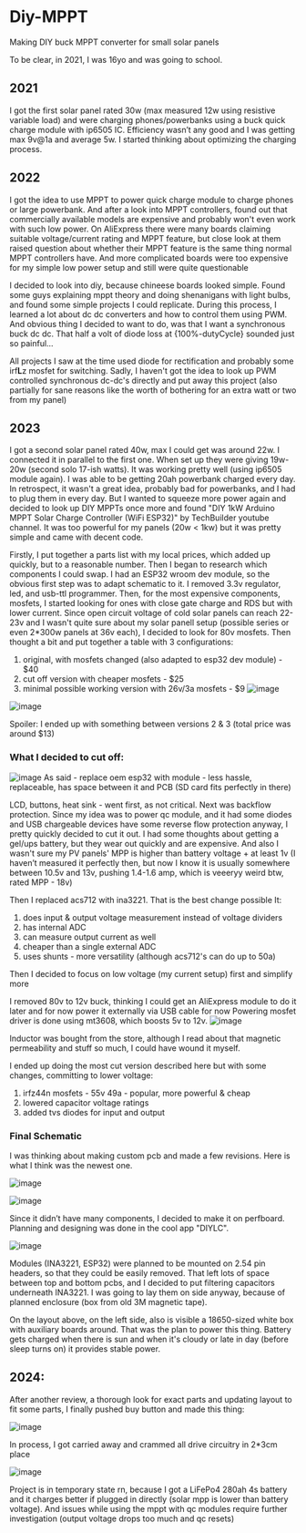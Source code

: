 # Diy-MPPT
Making DIY buck MPPT converter for small solar panels

To be clear, in 2021, I was 16yo and was going to school.

## 2021
I got the first solar panel rated 30w (max measured 12w using resistive variable load) and were charging phones/powerbanks using a buck quick charge module with ip6505 IC. Efficiency wasn’t any good and I was getting max 9v@1a and average 5w. 
I started thinking about optimizing the charging process. 

## 2022
I got the idea to use MPPT to power quick charge module to charge phones or large powerbank. And after a look into MPPT controllers, found out that commercially available models are expensive and probably won't even work with such low power. On AliExpress there were many boards claiming suitable voltage/current rating and MPPT feature, but close look at them raised question about whether their MPPT feature is the same thing normal MPPT controllers have. And more complicated boards were too expensive for my simple low power setup and still were quite questionable

I decided to look into diy, because chineese boards looked simple. Found some guys explaining mppt theory and doing shenanigans with light bulbs, and found some simple projects I could replicate. During this process, I learned a lot about dc dc converters and how to control them using PWM. And obvious thing I decided to want to do, was that I want a synchronous buck dc dc. That half a volt of diode loss at {100%-dutyCycle} sounded just so painful... 

All projects I saw at the time used diode for rectification and probably some irf**L**z mosfet for switching. Sadly, I haven't got the idea to look up PWM controlled synchronous dc-dc's directly and put away this project (also partially for sane reasons like the worth of bothering for an extra watt or two from my panel)

## 2023
I got a second solar panel rated 40w, max I could get was around 22w. I connected it in parallel to the first one. When set up they were giving 19w-20w (second solo 17-ish watts). It was working pretty well (using ip6505 module again). I was able to be getting 20ah powerbank charged every day. In retrospect, it wasn't a great idea, probably bad for powerbanks, and I had to plug them in every day. But I wanted to squeeze more power again and decided to look up DIY MPPTs once more and found "DIY 1kW Arduino MPPT Solar Charge Controller (WiFi ESP32)" by TechBuilder youtube channel. It was too powerful for my panels (20w < 1kw) but it was pretty simple and came with decent code.

Firstly, I put together a parts list with my local prices, which added up quickly, but to a reasonable number. Then I began to research which components I could swap. I had an ESP32 wroom dev module, so the obvious first step was to adapt schematic to it. I removed 3.3v regulator, led, and usb-ttl programmer.
Then, for the most expensive components, mosfets, I started looking for ones with close gate charge and RDS but with lower current. Since open circuit voltage of cold solar panels can reach 22-23v and I wasn't quite sure about my solar panell setup (possible series or even 2*300w panels at 36v each), I decided to look for 80v mosfets. Then thought a bit and put together a table with 3 configurations: 
1. original, with mosfets changed (also adapted to esp32 dev module) - $40
2. cut off version with cheaper mosfets                              - $25
3. minimal possible working version with 26v/3a mosfets              - $9 
![image](https://github.com/user-attachments/assets/23bf1370-0263-41dd-a312-da8e3e217357)

![image](https://github.com/user-attachments/assets/95282b27-9c4d-48c8-9324-8da7c4dbb2d4)

Spoiler: I ended up with something between versions 2 & 3 (total price was around $13)

### What I decided to cut off:
![image](https://github.com/user-attachments/assets/814ceba6-bfcc-47f8-b5b8-621545a31cd9)
As said - replace oem esp32 with module - less hassle, replaceable, has space between it and PCB (SD card fits perfectly in there)

LCD, buttons, heat sink - went first, as not critical.
Next was backflow protection. Since my idea was to power qc module, and it had some diodes and USB chargeable devices have some reverse flow protection anyway, I pretty quickly decided to cut it out. I had some thoughts about getting a gel/ups battery, but they wear out quickly and are expensive. And also I wasn't sure my PV panels' MPP is higher than battery voltage + at least 1v (I haven’t measured it perfectly then, but now I know it is usually somewhere between 10.5v and 13v, pushing 1.4-1.6 amp, which is veeeryy weird btw, rated MPP - 18v)


Then I replaced acs712 with ina3221. That is the best change possible
It:
1. does input & output voltage measurement instead of voltage dividers
2. has internal ADC
3. can measure output current as well
4. cheaper than a single external ADC
5. uses shunts - more versatility (although acs712's can do up to 50a)

Then I decided to focus on low voltage (my current setup) first and simplify more

I removed 80v to 12v buck, thinking I could get an AliExpress module to do it later and for now power it externally via USB cable for now 
Powering mosfet driver is done using mt3608, which boosts 5v to 12v.
![image](https://github.com/user-attachments/assets/01a238ce-9fa2-4f68-9bf1-c3cabc33ba9d)

Inductor was bought from the store, although I read about that magnetic permeability and stuff so much, I could have wound it myself.

I ended up doing the most cut version described here but with some changes, committing to lower voltage:
1. irfz44n mosfets - 55v 49a - popular, more powerful & cheap
2. lowered capacitor voltage ratings
3. added tvs diodes for input and output

### Final Schematic
I was thinking about making custom pcb and made a few revisions. Here is what I think was the newest one.

![image](https://github.com/user-attachments/assets/7d51bf3a-cb9e-459f-978e-5569a5c9c840)

![image](https://github.com/user-attachments/assets/f6644421-fba6-41aa-9f6b-be09913718bb)

Since it didn’t have many components, I decided to make it on perfboard. Planning and designing was done in the cool app "DIYLC".

![image](https://github.com/user-attachments/assets/ff5348a4-92d3-4610-9764-325e505d492f)

Modules (INA3221, ESP32) were planned to be mounted on 2.54 pin headers, so that they could be easily removed. That left lots of space between top and bottom pcbs, and I decided to put filtering capacitors underneath INA3221. I was going to lay them on side anyway, because of planned enclosure (box from old 3M magnetic tape). 

On the layout above, on the left side, also is visible a 18650-sized white box with auxiliary boards around. That was the plan to power this thing. Battery gets charged when there is sun and when it's cloudy or late in day (before sleep turns on) it provides stable power. 

## 2024:
After another review, a thorough look for exact parts and updating layout to fit some parts, I finally pushed buy button and made this thing:

![image](https://github.com/user-attachments/assets/d4ccd050-b791-4656-9fd1-0076b22b3226)


In process, I got carried away and crammed all drive circuitry in 2*3cm place

![image](https://github.com/user-attachments/assets/d4b4bd59-cf45-4fc2-8370-17b0c62e9c2d)



Project is in temporary state rn, because I got a LiFePo4 280ah 4s battery and it charges better if plugged in directly (solar mpp is lower than battery voltage). And issues while using the mppt with qc modules require further investigation (output voltage drops too much and qc resets)


